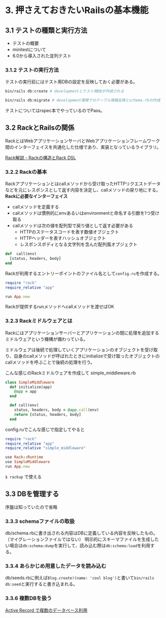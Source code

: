 # 3. 押さえておきたいRailsの基本機能
## 3.1 テストの種類と実行方法
- テストの概要
- minitestについて
- 6.0から導入された並列テスト

### 3.1.2 テストの実行方法
テストの実行前にはテスト用DBの設定を反映しておく必要がある。
```sh
bin/rails db:create # developmentとテスト用DBが作成される

bin/rails db:migrate # development環境でのテーブル情報反映とschema.rbの作成
```

テストについてはrspec本でやっているのでPass。

## 3.2 RackとRailsの関係
RackとはWebアプリケーションサーバとWebアプリケーションフレームワーク間のインターフェイスを共通化した仕様であり、実装となっているライブラリ。

[Rack解説 - Rackの構造とRack DSL](https://qiita.com/higuma/items/838f4f58bc4a0645950a)

### 3.2.2 Rackの基本
Rackアプリケーションとはcallメソッドから受け取ったHTTPリクエストデータなどを元にレスポンスとして返す内容を決定し、callメソッドの戻り地にする。
**Rackに必要なインターフェイス**
- callメソッドを定義する
- callメソッドは慣例的にenvあるいはenvironmentと命名する引数を1つ受け取る
- callメソッドは次の値を配列型で戻り値として返す必要がある
  - HTTPのステータスコードを表す数値オブジェクト
  - HTTPヘッダーを表すハッシュオブジェクト
  - レスポンスボディとなる文字列を含んだ配列風オブジェクト

```ruby
def  call(env)
  [status, headers, body]
end
```
Rackが利用するエントリーポイントのファイル名として`config.ru`を作成する。

```ruby
require "rack"
require_relative "app"

run App.new
```
Rackが提供するrunメソッドへcallメソッドを渡せばOK

### 3.2.3 Rackミドルウェアとは
Rackにはアプリケーションサーバーとアプリケーションの間に処理を追加するミドルウェアという機構が備わっている。

ミドルウェアは後続で処理していくアプリケーションのオブジェクトを受け取り、自身のcallメソッドが呼ばれたときにinitializeで受け取ったオブジェクトのcallメソッドを呼ぶことで後続の処理を行う。

こんな感じのRackミドルウェアを作成して
simple_middleware.rb
```rb
class SimpleMiddleware
  def initialize(app)
    @app = app
  end

  def call(env)
    status, headers, body = @app.call(env)
    return [status, headers, body]
  end
```

config.ruでこんな感じで指定してやると
```ruby
require "rack"
require_relative "app"
require_relative "simple_middleware"

use Rack::Runtime
use SimpleMiddleware
run App.new
```

`$ rackup` で使える

## 3.3 DBを管理する
序盤は知っていたので省略

### 3.3.3 schemaファイルの取扱
db/schema.rbに書き出される内容はDBに定義している内容を反映したもの。（マイグレーションファイルではない）
明示的にスキーマファイルを生成したい場合は`db:schema:dump`を実行して、読み込む際は`db:schema:load`を利用する。

### 3.3.4 あらかじめ用意したデータを読み込む
db/seeds.rbに例えば`Blog.create!(name: 'cool blog')`と書いて`bin/rails db:seed`と実行すると書き込まれる。

### 3.3.6 複数DBを扱う

[Active Record で複数のデータベース利用
](https://railsguides.jp/active_record_multiple_databases.html)